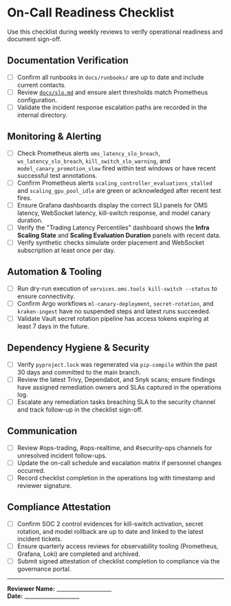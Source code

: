 # On-Call Readiness Checklist

Use this checklist during weekly reviews to verify operational readiness and document sign-off.

## Documentation Verification
- [ ] Confirm all runbooks in `docs/runbooks/` are up to date and include current contacts.
- [ ] Review [`docs/slo.md`](../slo.md) and ensure alert thresholds match Prometheus configuration.
- [ ] Validate the incident response escalation paths are recorded in the internal directory.

## Monitoring & Alerting
- [ ] Check Prometheus alerts `oms_latency_slo_breach`, `ws_latency_slo_breach`, `kill_switch_slo_warning`, and `model_canary_promotion_slow` fired within test windows or have recent successful test annotations.
- [ ] Confirm Prometheus alerts `scaling_controller_evaluations_stalled` and `scaling_gpu_pool_idle` are green or acknowledged after recent test fires.
- [ ] Ensure Grafana dashboards display the correct SLI panels for OMS latency, WebSocket latency, kill-switch response, and model canary duration.
- [ ] Verify the "Trading Latency Percentiles" dashboard shows the **Infra Scaling State** and **Scaling Evaluation Duration** panels with recent data.
- [ ] Verify synthetic checks simulate order placement and WebSocket subscription at least once per day.

## Automation & Tooling
- [ ] Run dry-run execution of `services.oms.tools kill-switch --status` to ensure connectivity.
- [ ] Confirm Argo workflows `ml-canary-deployment`, `secret-rotation`, and `kraken-ingest` have no suspended steps and latest runs succeeded.
- [ ] Validate Vault secret rotation pipeline has access tokens expiring at least 7 days in the future.

## Dependency Hygiene & Security
- [ ] Verify `pyproject.lock` was regenerated via `pip-compile` within the past 30 days and committed to the main branch.
- [ ] Review the latest Trivy, Dependabot, and Snyk scans; ensure findings have assigned remediation owners and SLAs captured in the operations log.
- [ ] Escalate any remediation tasks breaching SLA to the security channel and track follow-up in the checklist sign-off.

## Communication
- [ ] Review #ops-trading, #ops-realtime, and #security-ops channels for unresolved incident follow-ups.
- [ ] Update the on-call schedule and escalation matrix if personnel changes occurred.
- [ ] Record checklist completion in the operations log with timestamp and reviewer signature.

## Compliance Attestation
- [ ] Confirm SOC 2 control evidences for kill-switch activation, secret rotation, and model rollback are up to date and linked to the latest incident tickets.
- [ ] Ensure quarterly access reviews for observability tooling (Prometheus, Grafana, Loki) are completed and archived.
- [ ] Submit signed attestation of checklist completion to compliance via the governance portal.

---

**Reviewer Name:** ____________________  
**Date:** ____________________
